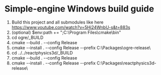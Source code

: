 # Simple-engine Windows build guide

 1.	Build this project and all submodules like here https://www.youtube.com/watch?v=5Hi24WnbU-s&t=883s
 2.	(optional) $env:path += ";C:\Program Files\cmake\bin"
 3.	cd ogre/_BUILD
 4.	cmake --build . --config Release
 5.	cmake --install . --config Release --prefix C:\Packages\ogre-release\
 6.	cd ../../reactphysics3d/_BUILD
 7.	cmake --build . --config Release
 8.	cmake --install . --config Release --prefix C:\Packages\reactphysics3d-release\

